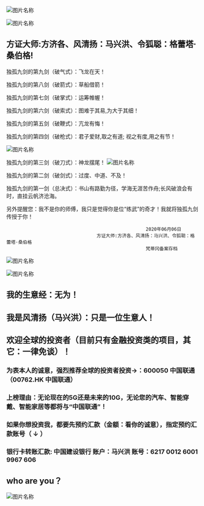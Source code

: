 ![图片名称](https://ss0.bdstatic.com/70cFuHSh_Q1YnxGkpoWK1HF6hhy/it/u=3843900652,2817537250&fm=26&gp=0.jpg)

![图片名称](https://ss0.bdstatic.com/70cFvHSh_Q1YnxGkpoWK1HF6hhy/it/u=570600743,1773324529&fm=15&gp=0.jpg)


##  方证大师:方济各、风清扬：马兴洪、令狐聪：格蕾塔·桑伯格!

独孤九剑的第九剑（破气式）：飞龙在天！

独孤九剑的第八剑（破箭式）：草船借箭！

独孤九剑的第七剑（破掌式）：运筹帷幄！

独孤九剑的第六剑（破索式）：图难于其易,为大于其细！

独孤九剑的第五剑（破鞭式）：亢龙有悔！
                             
独孤九剑的第四剑（破枪式）：君子爱财,取之有道; 视之有度,用之有节！

![图片名称](https://timgsa.baidu.com/timg?image&quality=80&size=b9999_10000&sec=1591895649711&di=776e7d23b16ea2373e9a4c2dc5f7d612&imgtype=0&src=http%3A%2F%2Fimg1.imgtn.bdimg.com%2Fit%2Fu%3D2945003646%2C3753493871%26fm%3D214%26gp%3D0.jpg)

独孤九剑的第三剑（破刀式）：神龙摆尾！
![图片名称](https://timgsa.baidu.com/timg?image&quality=80&size=b9999_10000&sec=1591791219800&di=52ca06f6059e9cf479c16002ef654117&imgtype=0&src=http%3A%2F%2Fwww.41111.com%2Fkindeditor.4.1%2Fasp.net%2F..%2Fattached%2Fimage%2F20150814%2F20150814092416_1163.jpg)

独孤九剑的第二剑（破剑式）：过度、中道、不及！

独孤九剑的第一剑（总决式）：书山有路勤为径，学海无涯苦作舟;长风破浪会有时，直挂云帆济沧海。

另外提醒您：我不是你的师傅，我只是觉得你是位“练武”的奇才！我就将独孤九剑传授于你！

                                                       2020年06月06日
                                     方证大师:方济各、风清扬：马兴洪、令狐聪：格蕾塔·桑伯格
                                                       梵蒂冈备案存档


 
 ![图片名称](https://ss3.bdstatic.com/70cFv8Sh_Q1YnxGkpoWK1HF6hhy/it/u=3089020702,3750714117&fm=11&gp=0.jpg)


![图片名称](http://pic.dbw.cn/0/03/98/05/3980571_949139.jpg)

##  我的生意经：无为！

##  我是风清扬（马兴洪）：只是一位生意人！

##  欢迎全球的投资者（目前只有金融投资类的项目，其它：一律免谈）！

### 为表本人的诚意，强烈推荐全球的投资者投资->：600050 中国联通（00762.HK 中国联通）

### 上榜理由：无论现在的5G还是未来的10G，无论您的汽车、智能穿戴、智能家居等都将与“中国联通”！


                                 
### 如果你想投资我，都要先预约汇款（金额：看你的诚意），指定预约汇款账号（ ↓ ） 

### 银行卡转账汇款: 中国建设银行 账户：马兴洪  账号：6217 0012 6001 9967 606   

##  who are you？ 

![图片名称](https://timgsa.baidu.com/timg?image&quality=80&size=b9999_10000&sec=1592052614260&di=56651fbac80824c3815e86dbf7a4f686&imgtype=0&src=http%3A%2F%2Fimg3.doubanio.com%2Fview%2Fnote%2Fl%2Fpublic%2Fp45651514.jpg)
